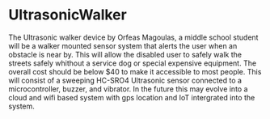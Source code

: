 # UltrasonicWalker

The Ultrasonic walker device by Orfeas Magoulas, a middle school student will be a walker mounted sensor system that alerts the user when an obstacle is near by. This will allow the disabled user to safely walk the streets safely whithout a service dog or special expensive equipment. The overall cost should be below $40 to make it accessible to most people. This will consist of a sweeping HC-SRO4 Ultrasonic sensor connected to a microcontroller, buzzer, and vibrator. In the future this may evolve into a cloud and wifi based system with gps location and IoT intergrated into the system.
